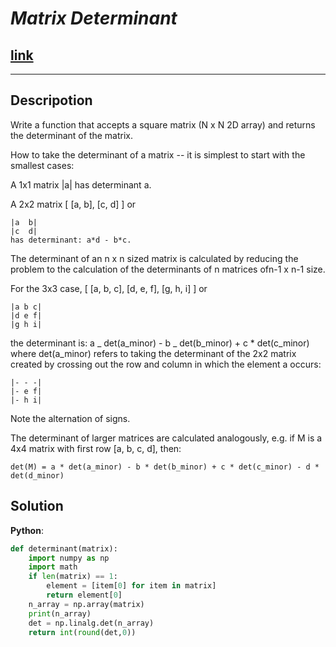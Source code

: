 # **_Matrix Determinant_**

## [**link**](https://www.codewars.com/kata/52a382ee44408cea2500074c)

---

## **Descripotion**

Write a function that accepts a square matrix (N x N 2D array) and returns the determinant of the matrix.

How to take the determinant of a matrix -- it is simplest to start with the smallest cases:

A 1x1 matrix |a| has determinant a.

A 2x2 matrix [ [a, b], [c, d] ] or

```
|a  b|
|c  d|
has determinant: a*d - b*c.
```

The determinant of an n x n sized matrix is calculated by reducing the problem to the calculation of the determinants of n matrices ofn-1 x n-1 size.

For the 3x3 case, [ [a, b, c], [d, e, f], [g, h, i] ] or

```
|a b c|
|d e f|
|g h i|
```

the determinant is: a _ det(a_minor) - b _ det(b_minor) + c \* det(c_minor) where det(a_minor) refers to taking the determinant of the 2x2 matrix created by crossing out the row and column in which the element a occurs:

```
|- - -|
|- e f|
|- h i|
```

Note the alternation of signs.

The determinant of larger matrices are calculated analogously, e.g. if M is a 4x4 matrix with first row [a, b, c, d], then:

```
det(M) = a * det(a_minor) - b * det(b_minor) + c * det(c_minor) - d * det(d_minor)
```

## **Solution**

**Python**:

```python
def determinant(matrix):
    import numpy as np
    import math
    if len(matrix) == 1:
        element = [item[0] for item in matrix]
        return element[0]
    n_array = np.array(matrix)
    print(n_array)
    det = np.linalg.det(n_array)
    return int(round(det,0))
```
